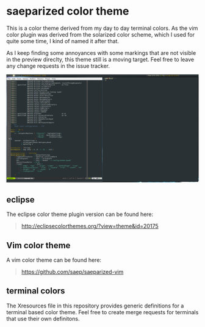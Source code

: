 # saeparized color theme

This is a color theme derived from my day to day terminal colors. As the vim
color plugin was derived from the solarized color scheme, which I used for
quite some time, I kind of named it after that.

As I keep finding some annoyances with some markings that are not visible in
the preview direclty, this theme still is a moving target. Feel free to leave
any change requests in the issue tracker.

![saeparized](https://github.com/saep/saeparized/blob/raw/example.png)

## eclipse

The eclipse color theme plugin version can be found here:
> http://eclipsecolorthemes.org/?view=theme&id=20175

## Vim color theme

A vim color theme can be found here:
> https://github.com/saep/saeparized-vim

## terminal colors

The Xresources file in this repository provides generic definitions for a
terminal based color theme. Feel free to create merge requests for terminals
that use their own definitons.

